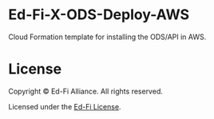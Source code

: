 # Ed-Fi-X-ODS-Deploy-AWS

Cloud Formation template for installing the ODS/API in AWS.

License
==========
Copyright &copy; Ed-Fi Alliance. All rights reserved.

Licensed under the [Ed-Fi License](https://www.ed-fi.org/getting-started/license-ed-fi-technology/).
